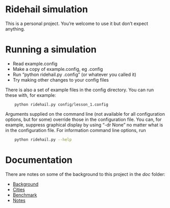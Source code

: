 # Ridehail simulation

This is a personal project. You&rsquo;re welcome to use it but don&rsquo;t
expect anything.

# Running a simulation

- Read example.config
- Make a copy of example.config, eg <username>.config
- Run &ldquo;python ridehail.py <username>.config&rdquo; (or whatever you called it)
- Try making other changes to your config files

There is also a set of example files in the config directory. You can run these with, for example:

```bas
    python ridehail.py config/lesson_1.config
```

Arguments supplied on the command line (not available for all configuration options, but for some) override those in the configuration file. You can, for example, suppress graphical display by using &ldquo;-dr None&rdquo; no matter what is in the configuration file. For information command line options, run

```bash
    python ridehail.py --help
```

# Documentation

There are notes on some of the background to this project in the _doc_ folder:

- [Background](doc/background.md)
- [Cities](doc/cities.md)
- [Benchmark](doc/benchmark.md)
- [Notes](doc/notes.md)

```

```
